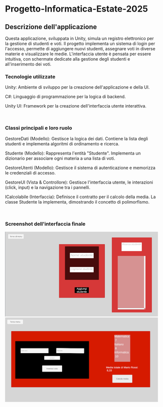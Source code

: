 # Progetto-Informatica-Estate-2025
## Descrizione dell'applicazione
Questa applicazione, sviluppata in Unity, simula un registro elettronico per la gestione di studenti e voti. Il progetto implementa un sistema di login per l'accesso, permette di aggiungere nuovi studenti, assegnare voti in diverse materie e visualizzare le medie. L'interfaccia utente è pensata per essere intuitiva, con schermate dedicate alla gestione degli studenti e all'inserimento dei voti.
<br>

### Tecnologie utilizzate
Unity: Ambiente di sviluppo per la creazione dell'applicazione e della UI.

C#: Linguaggio di programmazione per la logica di backend.

Unity UI: Framework per la creazione dell'interfaccia utente interattiva.

<br>

### Classi principali e loro ruolo
GestoreDati (Modello): Gestisce la logica dei dati. Contiene la lista degli studenti e implementa algoritmi di ordinamento e ricerca.

Studente (Modello): Rappresenta l'entità "Studente". Implementa un dizionario per associare ogni materia a una lista di voti.

GestoreUtenti (Modello): Gestisce il sistema di autenticazione e memorizza le credenziali di accesso.

GestoreUI (Vista & Controllore): Gestisce l'interfaccia utente, le interazioni (click, input) e la navigazione tra i pannelli.

ICalcolabile (Interfaccia): Definisce il contratto per il calcolo della media. La classe Studente la implementa, dimostrando il concetto di polimorfismo.

<br>

### Screenshot dell'interfaccia finale
![Screenshot del registro](https://raw.githubusercontent.com/thomas-fragrante/Progetto-Informatica-Estate-2025/main/Screenshots/Screenshot%202025-09-05%20152423.png)
![Screenshot della schermata dei voti](https://raw.githubusercontent.com/thomas-fragrante/Progetto-Informatica-Estate-2025/main/Screenshots/Screenshot%202025-09-05%20153643.png)
